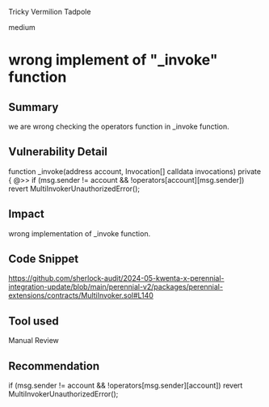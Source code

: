 Tricky Vermilion Tadpole

medium

# wrong implement of "_invoke" function

## Summary
we are wrong checking the operators function in _invoke function.
## Vulnerability Detail
 function _invoke(address account, Invocation[] calldata invocations) private {
   @>>     if (msg.sender != account && !operators[account][msg.sender]) revert MultiInvokerUnauthorizedError();

## Impact
wrong implementation of _invoke function.
## Code Snippet
https://github.com/sherlock-audit/2024-05-kwenta-x-perennial-integration-update/blob/main/perennial-v2/packages/perennial-extensions/contracts/MultiInvoker.sol#L140
## Tool used

Manual Review

## Recommendation
  if (msg.sender != account && !operators[msg.sender][account]) revert MultiInvokerUnauthorizedError();